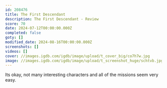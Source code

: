 ```yaml
---
id: 208476
title: The First Descendant
description: The First Descendant - Review
score: 70
date: 2024-07-12T00:00:00.000Z
completed: false
goty: []
modified_date: 2024-08-16T00:00:00.000Z
screenshots: []
videos: []
cover: //images.igdb.com/igdb/image/upload/t_cover_big/co7h7w.jpg
image: //images.igdb.com/igdb/image/upload/t_screenshot_huge/schtvb.jpg
---
```

Its okay, not many interesting characters and all of the missions seem very easy.
